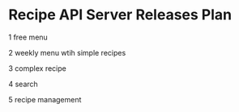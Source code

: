 # Recipe API Server Releases Plan

1 free menu

2 weekly menu wtih simple recipes

3 complex recipe

4 search

5 recipe management

